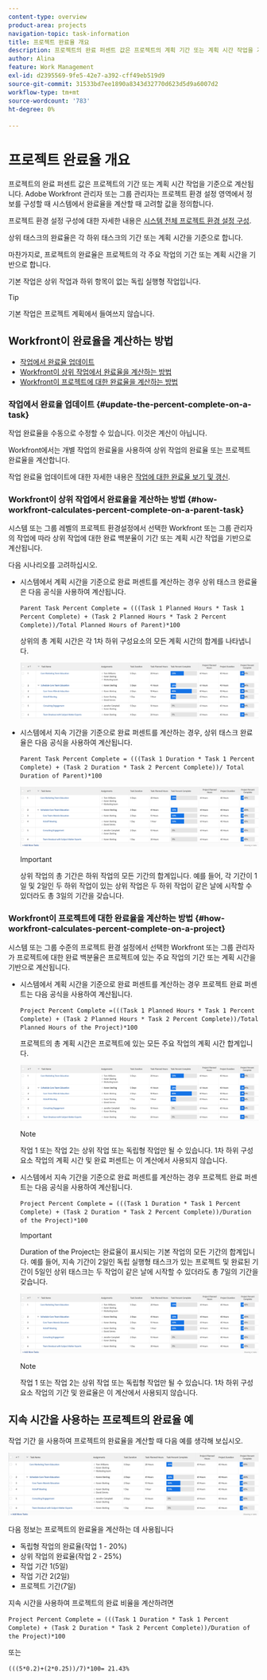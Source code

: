 ```yaml
---
content-type: overview
product-area: projects
navigation-topic: task-information
title: 프로젝트 완료율 개요
description: 프로젝트의 완료 퍼센트 값은 프로젝트의 계획 기간 또는 계획 시간 작업을 기준으로 계산됩니다. Adobe Workfront 관리자 또는 그룹 관리자는 프로젝트 환경 설정 영역에서 정보를 구성할 때 시스템에서 완료율을 계산할 때 고려할 값을 정의합니다. 프로젝트 환경 설정 구성에 대한 자세한 내용은 시스템 전체 프로젝트 환경 설정 구성을 참조하십시오.
author: Alina
feature: Work Management
exl-id: d2395569-9fe5-42e7-a392-cff49eb519d9
source-git-commit: 31533bd7ee1890a8343d32770d623d5d9a6007d2
workflow-type: tm+mt
source-wordcount: '783'
ht-degree: 0%

---
```


# 프로젝트 완료율 개요

프로젝트의 완료 퍼센트 값은 프로젝트의 기간 또는 계획 시간 작업을 기준으로 계산됩니다. Adobe Workfront 관리자 또는 그룹 관리자는 프로젝트 환경 설정 영역에서 정보를 구성할 때 시스템에서 완료율을 계산할 때 고려할 값을 정의합니다.

프로젝트 환경 설정 구성에 대한 자세한 내용은 [시스템 전체 프로젝트 환경 설정 구성](../../../administration-and-setup/set-up-workfront/configure-system-defaults/set-project-preferences.md).

상위 태스크의 완료율은 각 하위 태스크의 기간 또는 계획 시간을 기준으로 합니다.

마찬가지로, 프로젝트의 완료율은 프로젝트의 각 주요 작업의 기간 또는 계획 시간을 기반으로 합니다.

기본 작업은 상위 작업과 하위 항목이 없는 독립 실행형 작업입니다.

>[!TIP]
>
>기본 작업은 프로젝트 계획에서 들여쓰지 않습니다.

## Workfront이 완료율을 계산하는 방법

* [작업에서 완료율 업데이트](#update-the-percent-complete-on-a-task)
* [Workfront이 상위 작업에서 완료율을 계산하는 방법](#how-workfront-calculates-percent-complete-on-a-parent-task)
* [Workfront이 프로젝트에 대한 완료율을 계산하는 방법](#how-workfront-calculates-percent-complete-on-a-project)

### 작업에서 완료율 업데이트 {#update-the-percent-complete-on-a-task}

작업 완료율을 수동으로 수정할 수 있습니다. 이것은 계산이 아닙니다.

Workfront에서는 개별 작업의 완료율을 사용하여 상위 작업의 완료율 또는 프로젝트 완료율을 계산합니다.

작업 완료율 업데이트에 대한 자세한 내용은 [작업에 대한 완료율 보기 및 갱신](../../../manage-work/projects/updating-work-in-a-project/view-update-percent-complete-for-tasks.md).

### Workfront이 상위 작업에서 완료율을 계산하는 방법 {#how-workfront-calculates-percent-complete-on-a-parent-task}

시스템 또는 그룹 레벨의 프로젝트 환경설정에서 선택한 Workfront 또는 그룹 관리자의 작업에 따라 상위 작업에 대한 완료 백분율이 기간 또는 계획 시간 작업을 기반으로 계산됩니다.

다음 시나리오를 고려하십시오.

* 시스템에서 계획 시간을 기준으로 완료 퍼센트를 계산하는 경우 상위 태스크 완료율은 다음 공식을 사용하여 계산됩니다.

   `Parent Task Percent Complete = (((Task 1 Planned Hours * Task 1 Percent Complete) + (Task 2 Planned Hours * Task 2 Percent Complete))/Total Planned Hours of Parent)*100`

   상위의 총 계획 시간은 각 1차 하위 구성요소의 모든 계획 시간의 합계를 나타냅니다.

   ![](assets/project-with-tasks-percent-complete-planned-hours-calculation.png)

* 시스템에서 지속 기간을 기준으로 완료 퍼센트를 계산하는 경우, 상위 태스크 완료율은 다음 공식을 사용하여 계산됩니다.

   `Parent Task Percent Complete = (((Task 1 Duration * Task 1 Percent Complete) + (Task 2 Duration * Task 2 Percent Complete))/ Total Duration of Parent)*100`

   ![](assets/project-with-tasks-percent-complete-duration-calculation.png)

   >[!IMPORTANT]
   >
   >상위 작업의 총 기간은 하위 작업의 모든 기간의 합계입니다. 예를 들어, 각 기간이 1일 및 2일인 두 하위 작업이 있는 상위 작업은 두 하위 작업이 같은 날에 시작할 수 있더라도 총 3일의 기간을 갖습니다.


### Workfront이 프로젝트에 대한 완료율을 계산하는 방법 {#how-workfront-calculates-percent-complete-on-a-project}

시스템 또는 그룹 수준의 프로젝트 환경 설정에서 선택한 Workfront 또는 그룹 관리자가 프로젝트에 대한 완료 백분율은 프로젝트에 있는 주요 작업의 기간 또는 계획 시간을 기반으로 계산됩니다.

* 시스템에서 계획 시간을 기준으로 완료 퍼센트를 계산하는 경우 프로젝트 완료 퍼센트는 다음 공식을 사용하여 계산됩니다.

   `Project Percent Complete =(((Task 1 Planned Hours * Task 1 Percent Complete) + (Task 2 Planned Hours * Task 2 Percent Complete))/Total Planned Hours of the Project)*100`

   프로젝트의 총 계획 시간은 프로젝트에 있는 모든 주요 작업의 계획 시간 합계입니다.

   ![](assets/project-with-tasks-percent-complete-planned-hours-calculation.png)

   >[!NOTE]
   >
   >작업 1 또는 작업 2는 상위 작업 또는 독립형 작업만 될 수 있습니다. 1차 하위 구성요소 작업의 계획 시간 및 완료 퍼센트는 이 계산에서 사용되지 않습니다.

* 시스템에서 지속 기간을 기준으로 완료 퍼센트를 계산하는 경우 프로젝트 완료 퍼센트는 다음 공식을 사용하여 계산됩니다.

   `Project Percent Complete = (((Task 1 Duration * Task 1 Percent Complete) + (Task 2 Duration * Task 2 Percent Complete))/Duration of the Project)*100`

   >[!IMPORTANT]
   >
   >Duration of the Project는 완료율이 표시되는 기본 작업의 모든 기간의 합계입니다. 예를 들어, 지속 기간이 2일인 독립 실행형 태스크가 있는 프로젝트 및 완료된 기간이 5일인 상위 태스크는 두 작업이 같은 날에 시작할 수 있더라도 총 7일의 기간을 갖습니다.

   ![](assets/project-with-tasks-percent-complete-duration-calculation.png)

   >[!NOTE]
   >
   >작업 1 또는 작업 2는 상위 작업 또는 독립형 작업만 될 수 있습니다. 1차 하위 구성요소 작업의 기간 및 완료율은 이 계산에서 사용되지 않습니다.

## 지속 시간을 사용하는 프로젝트의 완료율 예

작업 기간 을 사용하여 프로젝트의 완료율을 계산할 때 다음 예를 생각해 보십시오.

![](assets/project-with-tasks-percent-complete-duration-calculation.png)

다음 정보는 프로젝트의 완료율을 계산하는 데 사용됩니다

* 독립형 작업의 완료율(작업 1 - 20%)
* 상위 작업의 완료율(작업 2 - 25%)
* 작업 기간 1(5일)
* 작업 기간 2(2일)
* 프로젝트 기간(7일)


지속 시간을 사용하여 프로젝트의 완료 비율을 계산하려면

`Project Percent Complete = (((Task 1 Duration * Task 1 Percent Complete) + (Task 2 Duration * Task 2 Percent Complete))/Duration of the Project)*100`

또는

`(((5*0.2)+(2*0.25))/7)*100= 21.43%`


<!--drafted, this was the old example:

When using the Planned Duration of the tasks to calculate the percent complete of a project, consider the following example:

percent_complete_on_project_example.png

Only the parent task (Task 1) and the standalone task (Task 8) are used to calculate the percent complete of the project.

The secondary parents of Task 1 are used to calculate the percent complete of the main parent (Task 1).

To calculate the percent complete of the main parent (Task 1), first calculate the percent complete of its secondary parents:

Task 5 Percent Complete = ((14 * 0.75 + 12 * 0.25)/(12 + 14))*100 = 51.92%

Task 2 Percent Complete = ((5 * 0.7 + 2 * 0.5)/(5 + 2))*100 = 64.29 %

Then, to calculate the percent complete of the main parent (Task 1), use the following formula:

Task 1 Percent Complete =((56 * 0.5192 + 7 * 0.6429)/63)*100 = 53.29%

To calculate the percent complete of the project, you will need to have the following numbers ready:

Task 1 Duration (63 hours) and Percent Complete (53.29%)
Task 8 Duration (100 hours) and Percent Complete (4%)
Now, to calculate the percent complete of the project, use the following formula:

Project Percent Complete =((100 * 0.04 + 63 * 0.5329))/163)*100 = 23.05%
-->